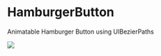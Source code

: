 # HamburgerButton
Animatable Hamburger Button using UIBezierPaths

![](http://i.giphy.com/DpASUgg5FSASs.gif)
